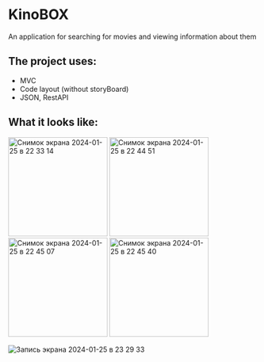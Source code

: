 # KinoBOX
An application for searching for movies and viewing information about them

## The project uses: 
+ MVC
+ Code layout (without storyBoard)
+ JSON, RestAPI
   
## What it looks like:

<img width="200" alt="Снимок экрана 2024-01-25 в 22 33 14" src="https://github.com/m1c0meRr/KinoBOX/assets/140728201/fa1973db-0c2b-489b-a98b-6202acbabe0c">
<img width="200" alt="Снимок экрана 2024-01-25 в 22 44 51" src="https://github.com/m1c0meRr/KinoBOX/assets/140728201/8b0f2aca-1ef5-43b5-83c0-e3bdafc34478">
<img width="200" alt="Снимок экрана 2024-01-25 в 22 45 07" src="https://github.com/m1c0meRr/KinoBOX/assets/140728201/be34a632-9ca8-4e5c-addf-aea3c1f2b15c">
<img width="200" alt="Снимок экрана 2024-01-25 в 22 45 40" src="https://github.com/m1c0meRr/KinoBOX/assets/140728201/44fecf66-b7ea-4e7b-ae9e-c48f6e7b0bd1">

![Запись экрана 2024-01-25 в 23 29 33](https://github.com/m1c0meRr/KinoBOX/assets/140728201/35978e5b-798e-418b-b33b-f53abddd1b29)
